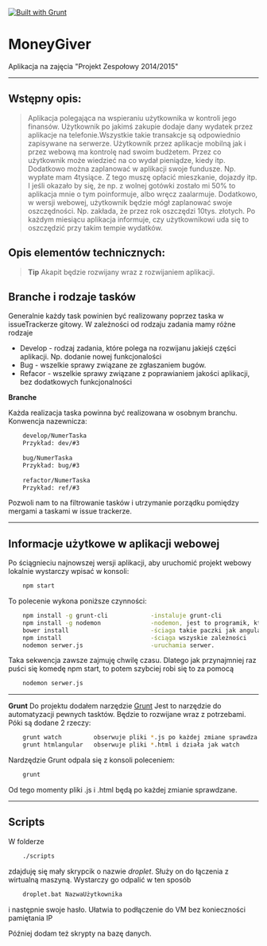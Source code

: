 [![Built with Grunt](https://cdn.gruntjs.com/builtwith.png)](http://gruntjs.com/)

**MoneyGiver**
===================
Aplikacja na zajęcia "Projekt Zespołowy 2014/2015"

----------

Wstępny opis:
----------

>Aplikacja polegająca na wspieraniu użytkownika w kontroli jego finansów. Użytkownik po jakimś zakupie dodaje dany wydatek przez aplikacje na telefonie.Wszystkie takie transakcje są odpowiednio zapisywane na serwerze. Użytkownik przez aplikacje mobilną jak i przez webową ma kontrolę nad swoim budżetem. Przez co użytkownik może wiedzieć na co wydał pieniądze, kiedy itp. Dodatkowo można zaplanować w aplikacji swoje fundusze. Np. wypłate mam 4tysiące. Z tego muszę opłacić mieszkanie, dojazdy itp. I jeśli okazało by się, że np. z wolnej gotówki zostało mi 50% to aplikacja mnie o tym poinformuje, albo wręcz zaalarmuje. Dodatkowo, w wersji webowej, użytkownik będzie mógł zaplanować swoje oszczędności. Np. zakłada, że przez rok oszczędzi 10tys. złotych. Po każdym miesiącu aplikacja informuje, czy użytkownikowi uda się to oszczędzić przy takim tempie wydatków. 



Opis elementów technicznych:
---------------
>**Tip** Akapit będzie rozwijany wraz z rozwijaniem aplikacji.


Branche i rodzaje tasków 
-----------
Generalnie każdy task powinien być realizowany poprzez taska w issueTrackerze gitowy.
W zależności od rodzaju zadania mamy różne rodzaje
*  Develop - rodzaj zadania, które polega na rozwijanu jakiejś części aplikacji. Np. dodanie nowej funkcjonalości
*  Bug - wszelkie sprawy związane ze zgłaszaniem bugów. 
*  Refacor - wszelkie sprawy związane z poprawianiem jakości aplikacji, bez dodatkowych funkcjonalności

**Branche**

Każda realizacja taska powinna być realizowana w osobnym branchu. 
Konwencja nazewnicza:

```sh
    develop/NumerTaska
    Przykład: dev/#3
    
    bug/NumerTaska
    Przykład: bug/#3
    
    refactor/NumerTaska
    Przykład: ref/#3
```

Pozwoli nam to na filtrowanie tasków i utrzymanie porządku pomiędzy mergami a taskami w issue trackerze.


------------------------


Informacje użytkowe w aplikacji webowej
--------------

Po ściągnieciu najnowszej wersji aplikacji, aby uruchomić projekt webowy lokalnie wystarczy wpisać w konsoli:
```sh
    npm start
```

To polecenie wykona poniższe czynności:
```sh
    npm install -g grunt-cli            -instaluje grunt-cli
    npm install -g nodemon              -nodemon, jest to programik, który restartuje serwer po każdej zmianie serwer aktualizując zmiany
    bower install                       -ściaga takie paczki jak angularJS itp.
    npm install                         -ściąga wszyskie zależności
    nodemon serwer.js                   -uruchamia serwer.
```
Taka sekwencja zawsze zajmuję chwilę czasu. Dlatego jak przynajmniej raz puści się komedę npm start, to potem szybciej robi się to za pomocą 
```sh
    nodemon serwer.js
```

--------------

**Grunt**
Do projektu dodałem narzędzie [Grunt](http://gruntjs.com/)
Jest to narzędzie do automatyzacji pewnych tasktów. Będzie to rozwijane wraz z potrzebami. 
Póki są dodane 2 rzeczy:
```sh
    grunt watch         obserwuje pliki *.js po każdej zmiane sprawdza poprawności semantyki (jshit)
    grunt htmlangular   obserwuje pliki *.html i działa jak watch
```

Nardzędzie Grunt odpala się z konsoli poleceniem:
```sh
    grunt
```
Od tego momenty pliki .js i .html będą po każdej zmianie sprawdzane.

------------------


Scripts
---------------------

W folderze 
```sh
    ./scripts
```
zdajduję się mały skrypcik o nazwie *droplet*.
Służy on do łączenia z wirtualną maszyną. Wystarczy go odpalić w ten sposób
```sh
    droplet.bat NazwaUżytkownika
```
i następnie swoje hasło. Ułatwia to podłączenie do VM bez konieczności pamiętania IP

Później dodam też skrypty na bazę danych.




